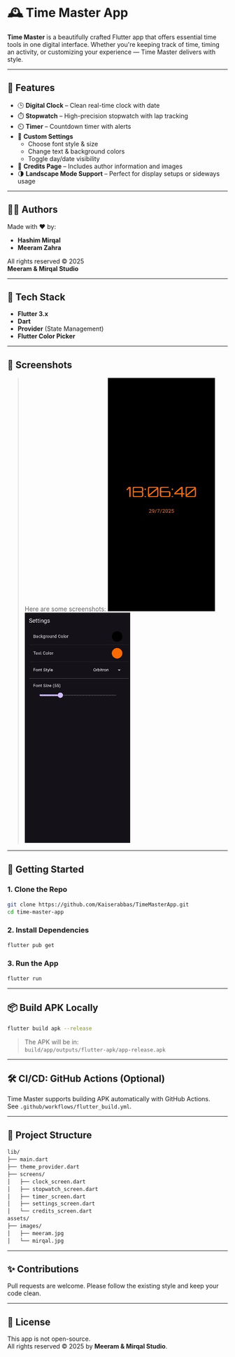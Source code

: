 # 🕰️ Time Master App

**Time Master** is a beautifully crafted Flutter app that offers essential time tools in one digital interface. Whether you're keeping track of time, timing an activity, or customizing your experience — Time Master delivers with style.

---

## 📱 Features

- 🕒 **Digital Clock** – Clean real-time clock with date
- ⏱️ **Stopwatch** – High-precision stopwatch with lap tracking
- ⏲️ **Timer** – Countdown timer with alerts
- 🎨 **Custom Settings**
  - Choose font style & size  
  - Change text & background colors  
  - Toggle day/date visibility
- 📜 **Credits Page** – Includes author information and images
- 🌗 **Landscape Mode Support** – Perfect for display setups or sideways usage

---

## 🧑‍🎨 Authors

Made with ❤️ by:

- **Hashim Mirqal**
- **Meeram Zahra**

All rights reserved © 2025  
**Meeram & Mirqal Studio**

---

## 🔧 Tech Stack

- **Flutter 3.x**
- **Dart**
- **Provider** (State Management)
- **Flutter Color Picker**

---

## 📸 Screenshots

> Here are some screenshots:
![Clock Screen](./assets/images/screenshots/clock.jpg)
![Settings Screen](./assets/images/screenshots/settings.jpg)

---

## 🚀 Getting Started

### 1. Clone the Repo

```bash
git clone https://github.com/Kaiserabbas/TimeMasterApp.git
cd time-master-app
```

### 2. Install Dependencies

```bash
flutter pub get
```

### 3. Run the App

```bash
flutter run
```

---

## 📦 Build APK Locally

```bash
flutter build apk --release
```

> The APK will be in:  
`build/app/outputs/flutter-apk/app-release.apk`

---

## 🛠️ CI/CD: GitHub Actions (Optional)

Time Master supports building APK automatically with GitHub Actions.  
See `.github/workflows/flutter_build.yml`.

---

## 📁 Project Structure

```bash
lib/
├── main.dart
├── theme_provider.dart
├── screens/
│   ├── clock_screen.dart
│   ├── stopwatch_screen.dart
│   ├── timer_screen.dart
│   ├── settings_screen.dart
│   └── credits_screen.dart
assets/
├── images/
│   ├── meeram.jpg
│   └── mirqal.jpg
```

---

## ✨ Contributions

Pull requests are welcome. Please follow the existing style and keep your code clean.

---

## 📄 License

This app is not open-source.  
All rights reserved © 2025 by **Meeram & Mirqal Studio**.
